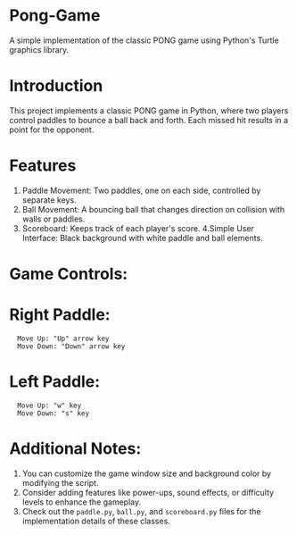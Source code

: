 # Pong-Game
A simple implementation of the classic PONG game using Python's Turtle graphics library.

# Introduction
This project implements a classic PONG game in Python, where two players control paddles to bounce a ball back and forth. Each missed hit results in a point for the opponent.

# Features
1. Paddle Movement: Two paddles, one on each side, controlled by separate keys.
2. Ball Movement: A bouncing ball that changes direction on collision with walls or paddles.
3. Scoreboard: Keeps track of each player's score.
4.Simple User Interface: Black background with white paddle and ball elements.

# Game Controls:

  # Right Paddle:
      Move Up: "Up" arrow key
      Move Down: "Down" arrow key
  # Left Paddle:
      Move Up: "w" key
      Move Down: "s" key

# Additional Notes:

1. You can customize the game window size and background color by modifying the script.
2. Consider adding features like power-ups, sound effects, or difficulty levels to enhance the gameplay.
3. Check out the `paddle.py`, `ball.py`, and `scoreboard.py` files for the implementation details of these classes.
